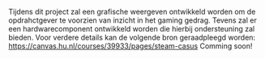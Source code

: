 Tijdens dit project zal een grafische weergeven ontwikkeld worden om de opdrahctgever te voorzien van inzicht in het gaming gedrag. Tevens zal er een hardwarecomponent ontwikkeld worden die hierbij ondersteuning zal bieden. Voor verdere details kan de volgende bron geraadpleegd worden: https://canvas.hu.nl/courses/39933/pages/steam-casus
Comming soon!
